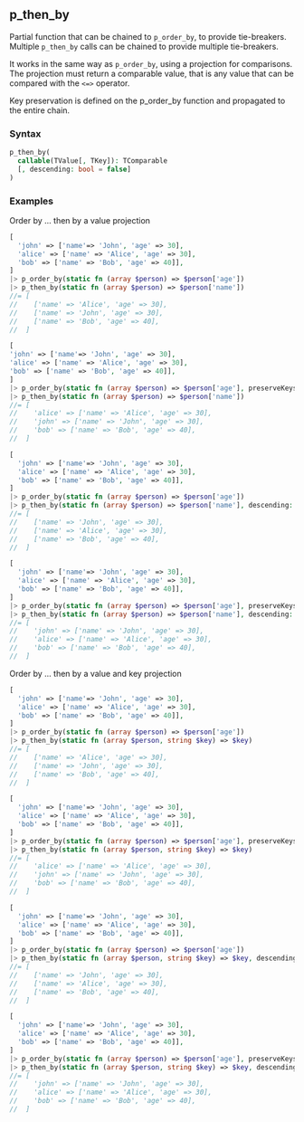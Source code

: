 [//]: # (This file is autogenerated)

## p_then_by

Partial function that can be chained to `p_order_by`, to provide tie-breakers. Multiple `p_then_by` calls
can be chained to provide multiple tie-breakers.

It works in the same way as `p_order_by`, using a projection for comparisons. The projection
must return a comparable value, that is any value that can be compared with the `<=>` operator.

Key preservation is defined on the p_order_by function and propagated to the entire chain.

### Syntax

```php
p_then_by(
  callable(TValue[, TKey]): TComparable
  [, descending: bool = false]
)
```

### Examples
Order by ... then by a value projection
```php
[
  'john' => ['name'=> 'John', 'age' => 30],
  'alice' => ['name' => 'Alice', 'age' => 30],
  'bob' => ['name' => 'Bob', 'age' => 40]],
]
|> p_order_by(static fn (array $person) => $person['age'])
|> p_then_by(static fn (array $person) => $person['name'])
//= [
//    ['name' => 'Alice', 'age' => 30],
//    ['name' => 'John', 'age' => 30],
//    ['name' => 'Bob', 'age' => 40],
//  ]
```
```php
[
'john' => ['name'=> 'John', 'age' => 30],
'alice' => ['name' => 'Alice', 'age' => 30],
'bob' => ['name' => 'Bob', 'age' => 40]],
]
|> p_order_by(static fn (array $person) => $person['age'], preserveKeys: true)
|> p_then_by(static fn (array $person) => $person['name'])
//= [
//    'alice' => ['name' => 'Alice', 'age' => 30],
//    'john' => ['name' => 'John', 'age' => 30],
//    'bob' => ['name' => 'Bob', 'age' => 40],
//  ]
```
```php
[
  'john' => ['name'=> 'John', 'age' => 30],
  'alice' => ['name' => 'Alice', 'age' => 30],
  'bob' => ['name' => 'Bob', 'age' => 40]],
]
|> p_order_by(static fn (array $person) => $person['age'])
|> p_then_by(static fn (array $person) => $person['name'], descending: true)
//= [
//    ['name' => 'John', 'age' => 30],
//    ['name' => 'Alice', 'age' => 30],
//    ['name' => 'Bob', 'age' => 40],
//  ]
```
```php
[
  'john' => ['name'=> 'John', 'age' => 30],
  'alice' => ['name' => 'Alice', 'age' => 30],
  'bob' => ['name' => 'Bob', 'age' => 40]],
]
|> p_order_by(static fn (array $person) => $person['age'], preserveKeys: true)
|> p_then_by(static fn (array $person) => $person['name'], descending: true)
//= [
//    'john' => ['name' => 'John', 'age' => 30],
//    'alice' => ['name' => 'Alice', 'age' => 30],
//    'bob' => ['name' => 'Bob', 'age' => 40],
//  ]
```
Order by ... then by a value and key projection
```php
[
  'john' => ['name'=> 'John', 'age' => 30],
  'alice' => ['name' => 'Alice', 'age' => 30],
  'bob' => ['name' => 'Bob', 'age' => 40]],
]
|> p_order_by(static fn (array $person) => $person['age'])
|> p_then_by(static fn (array $person, string $key) => $key)
//= [
//    ['name' => 'Alice', 'age' => 30],
//    ['name' => 'John', 'age' => 30],
//    ['name' => 'Bob', 'age' => 40],
//  ]
```
```php
[
  'john' => ['name'=> 'John', 'age' => 30],
  'alice' => ['name' => 'Alice', 'age' => 30],
  'bob' => ['name' => 'Bob', 'age' => 40]],
]
|> p_order_by(static fn (array $person) => $person['age'], preserveKeys: true)
|> p_then_by(static fn (array $person, string $key) => $key)
//= [
//    'alice' => ['name' => 'Alice', 'age' => 30],
//    'john' => ['name' => 'John', 'age' => 30],
//    'bob' => ['name' => 'Bob', 'age' => 40],
//  ]
```
```php
[
  'john' => ['name'=> 'John', 'age' => 30],
  'alice' => ['name' => 'Alice', 'age' => 30],
  'bob' => ['name' => 'Bob', 'age' => 40]],
]
|> p_order_by(static fn (array $person) => $person['age'])
|> p_then_by(static fn (array $person, string $key) => $key, descending: true)
//= [
//    ['name' => 'John', 'age' => 30],
//    ['name' => 'Alice', 'age' => 30],
//    ['name' => 'Bob', 'age' => 40],
//  ]
```
```php
[
  'john' => ['name'=> 'John', 'age' => 30],
  'alice' => ['name' => 'Alice', 'age' => 30],
  'bob' => ['name' => 'Bob', 'age' => 40]],
]
|> p_order_by(static fn (array $person) => $person['age'], preserveKeys: true)
|> p_then_by(static fn (array $person, string $key) => $key, descending: true)
//= [
//    'john' => ['name' => 'John', 'age' => 30],
//    'alice' => ['name' => 'Alice', 'age' => 30],
//    'bob' => ['name' => 'Bob', 'age' => 40],
//  ]
